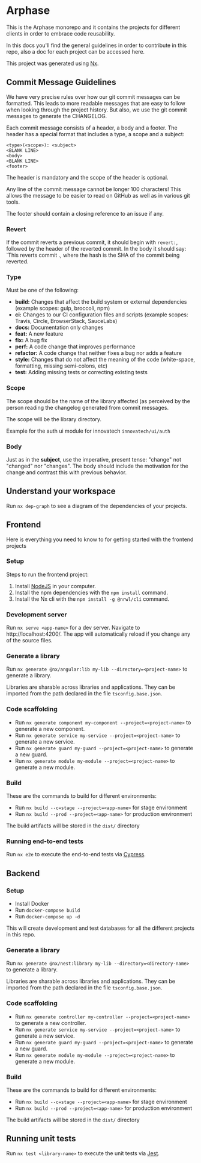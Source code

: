 # Arphase

This is the Arphase monorepo and it contains the projects for different clients in order to embrace code reusability.

In this docs you'll find the general guidelines in order to contribute in this repo, also a doc for each project can be accessed here.

This project was generated using [Nx](https://nx.dev).

## Commit Message Guidelines

We have very precise rules over how our git commit messages can be formatted. This leads to more
readable messages that are easy to follow when looking through the project history. But also, we use
the git commit messages to generate the CHANGELOG.

Each commit message consists of a header, a body and a footer. The header has a special format that
includes a type, a scope and a subject:

```
<type>(<scope>): <subject>
<BLANK LINE>
<body>
<BLANK LINE>
<footer>
```

The header is mandatory and the scope of the header is optional.

Any line of the commit message cannot be longer 100 characters! This allows the message to be easier
to read on GitHub as well as in various git tools.

The footer should contain a closing reference to an issue if any.

### Revert

If the commit reverts a previous commit, it should begin with `revert:`, followed by the header of
the reverted commit. In the body it should say: `This reverts commit <hash>., where the hash is the
SHA of the commit being reverted.

### Type

Must be one of the following:

- **build:** Changes that affect the build system or external dependencies (example scopes: gulp,
  broccoli, npm)
- **ci:** Changes to our CI configuration files and scripts (example scopes: Travis, Circle,
  BrowserStack, SauceLabs)
- **docs:** Documentation only changes
- **feat:** A new feature
- **fix:** A bug fix
- **perf:** A code change that improves performance
- **refactor:** A code change that neither fixes a bug nor adds a feature
- **style:** Changes that do not affect the meaning of the code (white-space, formatting, missing
  semi-colons, etc)
- **test:** Adding missing tests or correcting existing tests

### Scope

The scope should be the name of the library affected (as perceived by the person reading the
changelog generated from commit messages.

The scope will be the library directory.

Example for the auth ui module for innovatech `innovatech/ui/auth`

### Body

Just as in the **subject**, use the imperative, present tense: "change" not "changed" nor "changes".
The body should include the motivation for the change and contrast this with previous behavior.

## Understand your workspace

Run `nx dep-graph` to see a diagram of the dependencies of your projects.

## Frontend

Here is everything you need to know to for getting started with the frontend projects

### Setup

Steps to run the frontend project:

1. Install [NodeJS](https://nodejs.dev) in your computer.
2. Install the npm dependencies with the `npm install` command.
3. Install the Nx cli with the `npm install -g @nrwl/cli` command.

### Development server

Run `nx serve <app-name>` for a dev server. Navigate to http://localhost:4200/. The app will automatically reload if you change any of the source files.

### Generate a library

Run `nx generate @nx/angular:lib my-lib --directory=<project-name>` to generate a library.

Libraries are sharable across libraries and applications. They can be imported from the path declared in the file `tsconfig.base.json`.

### Code scaffolding

- Run `nx generate component my-component --project=<project-name>` to generate a new component.
- Run `nx generate service my-service --project=<project-name>` to generate a new service.
- Run `nx generate guard my-guard --project=<project-name>` to generate a new guard.
- Run `nx generate module my-module --project=<project-name>` to generate a new module.

### Build

These are the commands to build for different environments:

- Run `nx build --c=stage --project=<app-name>` for stage environment
- Run `nx build --prod --project=<app-name>` for production environment

The build artifacts will be stored in the `dist/` directory

### Running end-to-end tests

Run `nx e2e` to execute the end-to-end tests via [Cypress](https://www.cypress.io).

## Backend

### Setup

- Install Docker
- Run `docker-compose build`
- Run `docker-compose up -d`

This will create development and test databases for all the different projects in this repo.

### Generate a library

Run `nx generate @nx/nest:library my-lib --directory=<directory-name>` to generate a library.

Libraries are sharable across libraries and applications. They can be imported from the path declared in the file `tsconfig.base.json`.

### Code scaffolding

- Run `nx generate controller my-controller --project=<project-name>` to generate a new controller.
- Run `nx generate service my-service --project=<project-name>` to generate a new service.
- Run `nx generate guard my-guard --project=<project-name>` to generate a new guard.
- Run `nx generate module my-module --project=<project-name>` to generate a new module.

### Build

These are the commands to build for different environments:

- Run `nx build --c=stage --project=<app-name>` for stage environment
- Run `nx build --prod --project=<app-name>` for production environment

The build artifacts will be stored in the `dist/` directory

## Running unit tests

Run `nx test <library-name>` to execute the unit tests via [Jest](https://jestjs.io).
